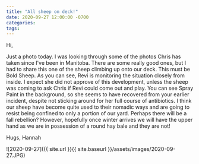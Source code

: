 ```yaml
---
title: "All sheep on deck!"
date: 2020-09-27 12:00:00 -0700
categories:
tags:
---
```


Hi,

Just a photo today. I was looking through some of the photos Chris has taken since I've been in Manitoba. There are some really good ones, but I had to share this one of the sheep climbing up onto our deck. This must be Bold Sheep. As you can see, Revi is monitoring the situation closely from inside. I expect she did not approve of this development, unless the sheep was coming to ask Chris if Revi could come out and play. You can see Spray Paint in the background, so she seems to have recovered from your earlier incident, despite not sticking around for her full course of antibiotics. I think our sheep have become quite used to their nomadic ways and are going to resist being confined to only a portion of our yard. Perhaps there will be a fall rebellion? However, hopefully once winter arrives we will have the upper hand as we are in possession of a round hay bale and they are not!

Hugs,
Hannah

![2020-09-27]({{ site.url }}{{ site.baseurl }}/assets/images/2020-09-27.JPG)
